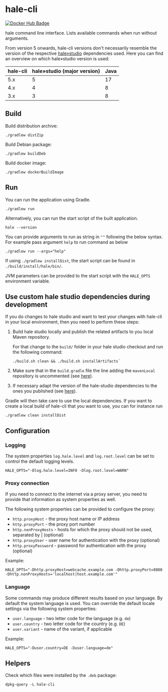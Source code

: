 hale-cli
========

[![Docker Hub Badge](https://img.shields.io/badge/Docker-Hub%20Hosted-blue.svg)](https://hub.docker.com/r/wetransform/hale-cli/)

hale command line interface.
Lists available commands when run without arguments.

From version 5 onwards, hale-cli versions don't necessarily resemble the version of the respective [hale»studio](https://github.com/halestudio/hale) dependencies used.
Here you can find an overview on which hale»studio version is used:

| hale-cli | hale»studio (major version) | Java
| -------- | --------------------------- | ----
| 5.x      | 5                           | 17
| 4.x      | 4                           | 8
| 3.x      | 3                           | 8


Build
-----

Build distribution archive:

```
./gradlew distZip
```

Build Debian package:

```
./gradlew buildDeb
```

Build docker image:

```
./gradlew dockerBuildImage
```


Run
---

You can run the application using Gradle.

```
./gradlew run
```

Alternatively, you can run the start script of the built application.

```
hale --version
```

You can provide arguments to run as string in `""` following the below syntax.
For example pass argument `help` to run command as below
```
./gradlew run --args="help"
```

If using `./gradlew installDist`, the start script can be found in `./build/install/hale/bin/`.

JVM parameters can be provided to the start script with the `HALE_OPTS` environment variable.


Use custom hale studio dependencies during development
------------------------------------------------------

If you do changes to hale studio and want to test your changes with hale-cli in your local environment, then you need to perform these steps:

1.  Build hale studio locally and publish the related artifacts to you local Maven repository.

    For that change to the `build/` folder in your hale studio checkout and run the following command:

    ```
    ./build.sh clean && ./build.sh installArtifacts`
    ```
2.  Make sure that in the `build.gradle` file the line adding the `mavenLocal` repository is uncommented (see [here](https://github.com/halestudio/hale-cli/blob/1ac56a52c359e52d71fe210b1cc4681aa53e3edb/build.gradle#L40)).
3.  If necessary adapt the version of the hale-studio dependencies to the ones you published (see [here](https://github.com/halestudio/hale-cli/blob/1ac56a52c359e52d71fe210b1cc4681aa53e3edb/build.gradle#L29)).

Gradle will then take care to use the local dependencies.
If you want to create a local build of hale-cli that you want to use, you can for instance run

```
./gradlew clean installDist
```


Configuration
-------------


### Logging

The system properties `log.hale.level` and `log.root.level` can be set to control the default logging levels.

```
HALE_OPTS="-Dlog.hale.level=INFO -Dlog.root.level=WARN"
```


### Proxy connection

If you need to connect to the internet via a proxy server, you need to provide that information as system properties as well.

The following system properties can be provided to configure the proxy:

* `http.proxyHost` - the proxy host name or IP address
* `http.proxyPort` - the proxy port number
* `http.nonProxyHosts` - hosts for which the proxy should not be used, separated by | (optional)
* `http.proxyUser` - user name for authentication with the proxy (optional)
* `http.proxyPassword` - password for authentication with the proxy (optional)

Example:

```
HALE_OPTS="-Dhttp.proxyHost=webcache.example.com -Dhttp.proxyPort=8080 -Dhttp.nonProxyHosts='localhost|host.example.com'"
```


### Language

Some commands may produce different results based on your language.
By default the system language is used.
You can override the default locale settings via the following system properties:

* `user.language` - two letter code for the language (e.g. `de`)
* `user.country` - two letter code for the country (e.g. `DE`)
* `user.variant` - name of the variant, if applicable

Example:

```
HALE_OPTS="-Duser.country=DE -Duser.language=de"
```


Helpers
-------

Check which files were installed by the `.deb` package:

```
dpkg-query -L hale-cli
```
